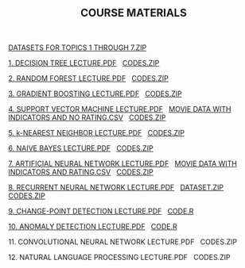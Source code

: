 <html>
  
  <center><h2>COURSE MATERIALS</h2></center>
  <br>
  <p><a href="DATASETS_TOPICS1-7.zip">DATASETS FOR TOPICS 1 THROUGH 7.ZIP</a></p>
  <p><a href="1. Decision Tree.pdf">1. DECISION TREE LECTURE.PDF</a>&nbsp;&nbsp;&nbsp;<a href="DECISION_TREE_CODES.zip">CODES.ZIP</a></p>
  <p><a href="2. Random Forest.pdf">2. RANDOM FOREST LECTURE.PDF</a>&nbsp;&nbsp;&nbsp;<a href="RANDOM_FOREST_CODES.zip">CODES.ZIP</a></p>
    <p><a href="3. Gradient Boosting.pdf">3. GRADIENT BOOSTING LECTURE.PDF</a>&nbsp;&nbsp;&nbsp;<a href="GRADIENT_BOOSTING_CODES.zip">CODES.ZIP</a></p>
      <p><a href="4. Support Vector Machine.pdf">4. SUPPORT VECTOR MACHINE LECTURE.PDF</a>&nbsp;&nbsp;&nbsp;<a href="movie_data_ind_without_rating.csv">MOVIE DATA WITH INDICATORS AND NO RATING.CSV</a>&nbsp;&nbsp;&nbsp;<a href="SVM_CODES.zip">CODES.ZIP</a></p>
        <p><a href="5. k-Nearest Neighbor.pdf">5. k-NEAREST NEIGHBOR LECTURE.PDF</a>&nbsp;&nbsp;&nbsp;<a href="kNN_CODES.zip">CODES.ZIP</a></p>
          <p> <a href="6. Naive Bayes.pdf">6. NAIVE BAYES LECTURE.PDF</a>&nbsp;&nbsp;&nbsp;<a href="NAIVE_BAYES_CODES.zip">CODES.ZIP</a></p>
            <p><a href="7. Artificial Neural Network.pdf">7. ARTIFICIAL NEURAL NETWORK LECTURE.PDF</a>&nbsp;&nbsp;&nbsp;<a href="movie_data_ind_with_rating.csv">MOVIE DATA WITH INDICATORS AND RATING.CSV</a>&nbsp;&nbsp;&nbsp;<a href="ANN_CODES.zip">CODES.ZIP</a></p>
            <p><a href="8. Recurrent Neural Network.pdf">8. RECURRENT NEURAL NETWORK LECTURE.PDF</a>&nbsp;&nbsp;&nbsp;<a href="RNN_DATASET.zip">DATASET.ZIP</a>&nbsp;&nbsp;&nbsp;
              <a href="RNN_CODES.zip">CODES.ZIP</a></p>
            <p><a href="9. Change-Point Detection.pdf">9. CHANGE-POINT DETECTION LECTURE.PDF</a>&nbsp;&nbsp;&nbsp;<a href="ChangePointDetection.R">CODE.R</a></p>
            <p><a href="10. Anomaly Detection.pdf">10. ANOMALY DETECTION LECTURE.PDF</a>&nbsp;&nbsp;&nbsp;<a href="AnomalyDetection.R">CODE.R</a></p>
            <p>11. CONVOLUTIONAL NEURAL NETWORK LECTURE.PDF&nbsp;&nbsp;&nbsp;CODES.ZIP</p>
      <p>12. NATURAL LANGUAGE PROCESSING LECTURE.PDF&nbsp;&nbsp;&nbsp;CODES.ZIP</p>
 </html>
